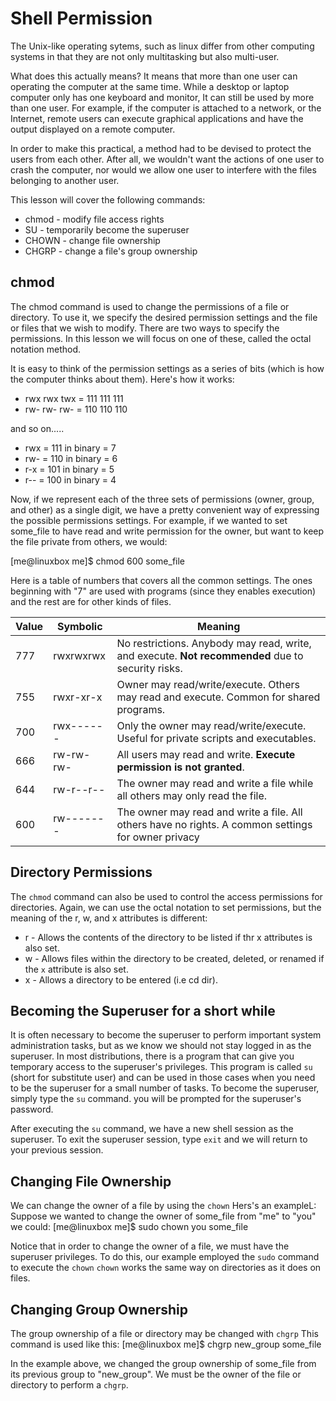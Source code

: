 # Shell Permission

The Unix-like operating sytems, such as linux differ from other computing systems in that they are not only multitasking but also multi-user.

What does this actually means? It means that more than one user can operating the computer at the same time.
While a desktop or laptop computer only has one keyboard and monitor, It can still be used by more than one user.
For example, if the computer is attached to a network, or the Internet, remote users can execute graphical applications and have the output displayed on a remote computer.

In order to make this practical, a method had to be devised to protect the users from each other. After all, we wouldn't want the actions of one user to crash the computer, nor would we allow one user to interfere with the files belonging to another user.

This lesson will cover the following commands:

- chmod - modify file access rights
- SU - temporarily become the superuser
- CHOWN - change file ownership
- CHGRP - change a file's group ownership

## chmod

The chmod command is used to change the permissions of a file or directory. To use it, we specify the desired permission settings and the file or files that we wish to modify. There are two ways to specify the permissions. In this lesson we will focus on one of these, called the octal notation method.

It is easy to think of the permission settings as a series of bits (which is how the computer thinks about them). Here's how it works:

- rwx rwx twx = 111 111 111
- rw- rw- rw- = 110 110 110

and so on.....

- rwx = 111 in binary = 7
- rw- = 110 in binary = 6
- r-x = 101 in binary = 5
- r-- = 100 in binary = 4

Now, if we represent each of the three sets of permissions (owner, group, and other) as a single digit, we have a pretty convenient way of expressing the possible permissions settings. For example, if we wanted to set some_file to have read and write permission for the owner, but want to keep the file private from others, we would:

[me@linuxbox me]$ chmod 600 some_file

Here is a table of numbers that covers all the common settings. The ones beginning with "7" are used with programs (since they enables execution) and the rest are for other kinds of files.

| Value | Symbolic  | Meaning                                                                                             |
| ----- | --------- | --------------------------------------------------------------------------------------------------- |
| 777   | rwxrwxrwx | No restrictions. Anybody may read, write, and execute. **Not recommended** due to security risks.   |
| 755   | rwxr-xr-x | Owner may read/write/execute. Others may read and execute. Common for shared programs.              |
| 700   | rwx------ | Only the owner may read/write/execute. Useful for private scripts and executables.                  |
| 666   | rw-rw-rw- | All users may read and write. **Execute permission is not granted**.                                |
| 644   | rw-r--r-- | The owner may read and write a file while all others may only read the file.                        |
| 600   | rw------- | The owner may read and write a file. All others have no rights. A common settings for owner privacy |

## Directory Permissions

The `chmod` command can also be used to control the access permissions for directories. Again, we can use the octal notation to set permissions, but the meaning of the r, w, and x attributes is different:

- r - Allows the contents of the directory to be listed if thr x attributes is also set.
- w - Allows files within the directory to be created, deleted, or renamed if the `x` attribute is also set.
- x - Allows a directory to be entered (i.e cd dir).

## Becoming the Superuser for a short while

It is often necessary to become the superuser to perform important system administration tasks, but as we know we should not stay logged in as the superuser. In most distributions, there is a program that can give you temporary access to the superuser's privileges. This program is called `su` (short for substitute user) and can be used in those cases when you need to be the superuser for a small number of tasks. To become the superuser, simply type the `su` command. you will be prompted for the superuser's password.

After executing the `su` command, we have a new shell session as the superuser. To exit the superuser session, type `exit` and we will return to your previous session.

## Changing File Ownership

We can change the owner of a file by using the `chown` Hers's an exampleL: Suppose we wanted to change the owner of some_file from "me" to "you" we could: [me@linuxbox me]$ sudo chown you some_file

Notice that in order to change the owner of a file, we must have the superuser privileges. To do this, our example employed the `sudo` command to execute the `chown`
`chown` works the same way on directories as it does on files.

## Changing Group Ownership

The group ownership of a file or directory may be changed with `chgrp` This command is used like this:
[me@linuxbox me]$ chgrp new_group some_file

In the example above, we changed the group ownership of some_file from its previous group to "new_group". We must be the owner of the file or directory to perform a `chgrp`.
